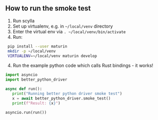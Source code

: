 ## How to run the smoke test

1. Run scylla
2. Set up virtualenv, e.g. in `~/local/venv` directory
3. Enter the virtual env via `. ~/local/venv/bin/activate`
3. Run:
 ```bash
  pip install --user maturin
  mkdir -p ~/local/venv
  VIRTUALENV=~/local/venv maturin develop
 ```
4. Run the example python code which calls Rust bindings - it works!
 ```python
import asyncio
import better_python_driver

async def run():
    print("Running better python driver smoke test")
    x = await better_python_driver.smoke_test()
    print(f"Result: {x}")

asyncio.run(run())
 ```
